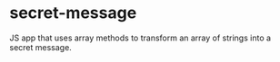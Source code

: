 # secret-message
JS app that uses array methods to transform an array of strings into a secret message.
